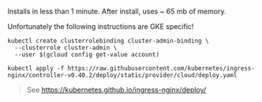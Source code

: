 Installs in less than 1 minute.
After install, uses ~ 65 mb of memory.


Unfortunately the following instructions are GKE specific!

```
kubectl create clusterrolebinding cluster-admin-binding \
  --clusterrole cluster-admin \
  --user $(gcloud config get-value account)

kubectl apply -f https://raw.githubusercontent.com/kubernetes/ingress-nginx/controller-v0.40.2/deploy/static/provider/cloud/deploy.yaml

```

> See https://kubernetes.github.io/ingress-nginx/deploy/